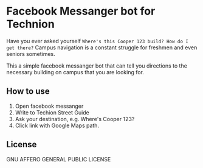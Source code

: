 # Facebook Messanger bot for Technion

Have you ever asked yourself `Where's this Cooper 123 build? How do I get there?`
Campus navigation is a constant struggle for freshmen and even seniors sometimes. 

This a simple facebook messanger bot that can tell you directions to the necessary building
on campus that you are looking for. 

## How to use
1. Open facebook messanger
2. Write to Techion Street Guide
3. Ask your destination, e.g. Where's Cooper 123?
4. Click link with Google Maps path.

## License
GNU AFFERO GENERAL PUBLIC LICENSE